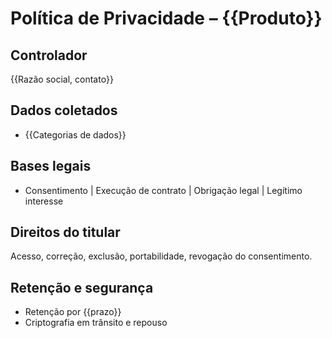 # Política de Privacidade – {{Produto}}

## Controlador
{{Razão social, contato}}

## Dados coletados
- {{Categorias de dados}}

## Bases legais
- Consentimento | Execução de contrato | Obrigação legal | Legítimo interesse

## Direitos do titular
Acesso, correção, exclusão, portabilidade, revogação do consentimento.

## Retenção e segurança
- Retenção por {{prazo}}
- Criptografia em trânsito e repouso
